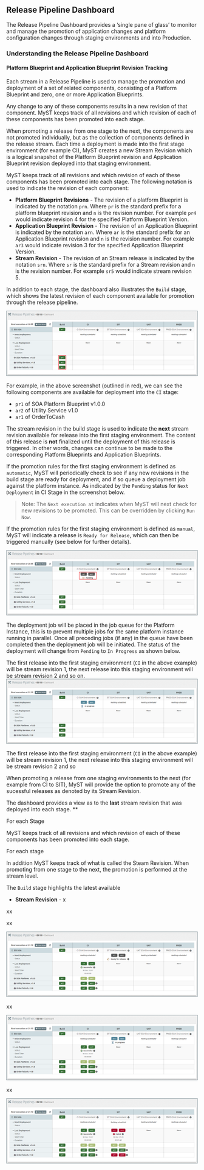 ## Release Pipeline Dashboard
The Release Pipeline Dashboard provides a ‘single pane of glass’ to monitor and manage the promotion of application changes and platform configuration changes through staging environments and into Production.



### Understanding the Release Pipeline Dashboard


#### Platform Blueprint and Application Blueprint Revision Tracking
Each stream in a Release Pipeline is used to manage the promotion and deployment of a set of related components, consisting of a Platform Blueprint and zero, one or more Application Blueprints. 

Any change to any of these components results in a new revision of that component. MyST keeps track of all revisions and which revision of each of these components has been promoted into each stage.

When promoting a release from one stage to the next, the components are not promoted individually, but as the collection of components defined in the release stream. Each time a deployment is made into the first stage environment (for example CI), MyST creates a new Stream Revision which is a logical snapshot of the Platform Blueprint revision and Application Blueprint revision deployed into that staging environment.


MyST keeps track of all revisions and which revision of each of these components has been promoted into each stage. The following notation is used to indicate the revision of each component:
* **Platform Blueprint Revisions** - The revision of a platform Blueprint is indicated by the notation `prn`. Where `pr` is the standard prefix for a platform blueprint revision and `n` is the revision number. For example `pr4` would indicate revision 4 for the specified Platform Blueprint Version.
* **Application Blueprint Revision** - The revision of an Application Blueprint is indicated by the notation `arn`. Where `ar` is the standard prefix for an Application Blueprint revision and `n` is the revision number. For example `ar3` would indicate revision 3 for the specified Application Blueprint Version.
* **Stream Revision** - The revision of an Stream release is indicated by the notation `srn`. Where `sr` is the standard prefix for a Stream revision and `n` is the revision number. For example `sr5` would indicate stream revision 5.

In addition to each stage, the dashboard also illustrates the `Build` stage, which shows the latest revision of each component available for promotion through the release pipeline. 

![](img/dashboard0.PNG)

For example, in the above screenshot (outlined in red), we can see the following components are available for deployment into the `CI` stage:
* `pr1` of SOA Platform Blueprint v1.0.0
* `ar2` of Utility Service v1.0
* `ar1` of OrderToCash

The stream revision in the build stage is used to indicate the **next** stream revision available for release into the first staging environment. The content of this release is **not** finalized until the deployment of this release is triggered. In other words, changes can continue to be made to the corresponding Platform Blueprints and Application Blueprints.

If the promotion rules for the first staging environment is defined as `automatic`, MyST will periodically check to see if any new revisions in the build stage are ready for deployment, and if so queue a deployment job against the platform instance. As indicated by the `Pending` status for `Next Deployment` in CI Stage in the screenshot below.

> Note: The `Next execution at` indicates when MyST will next check for new revisions to be promoted. This can be overridden by clicking `Run Now`.

If the promotion rules for the first staging environment is defined as `manual`, MyST will indicate a release is `Ready for Release`, which can then be triggered manually (see below for further details).

![](img/dashboard1.PNG)



The deployment job will be placed in the job queue for the Platform Instance, this is to prevent multiple jobs for the same platform instance running in parallel. Once all preceding jobs (if any) in the queue have been completed then the deployment job will be initiated. The status of the deployment will change from `Pending` to `In Progress` as shown below.







The first release into the first staging environment (`CI` in the above example) will be stream revision 1, the next release into this staging environment will be stream revision 2 and so on. ![](img/dashboard2.PNG)







The first release into the first staging environment (`CI` in the above example) will be stream revision 1, the next release into this staging environment will be stream revision 2 and so 

When promoting a release from one staging environments to the next (for example from CI to SIT), MyST will provide the option to promote any of the sucessful releases as denoted by its Stream Revision.



The dashboard provides a view as to the **last** stream revision that was deployed into each stage. 
**
 



For each Stage


MyST keeps track of all revisions and which revision of each of these components has been promoted into each stage.



For each stage

In addition MyST keeps track of what is called the Steam Revision. When promoting from one stage to the next, the promotion is performed at the stream level.












The `Build` stage highlights the latest available 
* **Stream Revision** - x






xx



xx

![](img/dashboard3.PNG)

xx

![](img/dashboard4.PNG)


xx

![](img/dashboard5.PNG)


















